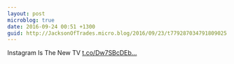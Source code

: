 ```yaml
---
layout: post
microblog: true
date: 2016-09-24 00:51 +1300
guid: http://JacksonOfTrades.micro.blog/2016/09/23/t779287034791809025.html
---
```

Instagram Is The New TV [t.co/Dw7SBcDEb...](https://t.co/Dw7SBcDEbx)
